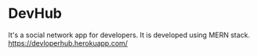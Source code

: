 # DevHub
It's a social network app for developers. It is developed using MERN stack.
https://devloperhub.herokuapp.com/
